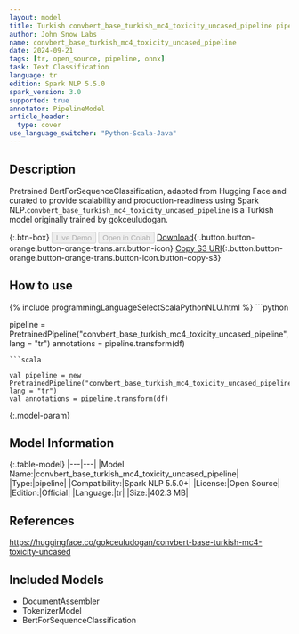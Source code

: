 ```yaml
---
layout: model
title: Turkish convbert_base_turkish_mc4_toxicity_uncased_pipeline pipeline BertForSequenceClassification from gokceuludogan
author: John Snow Labs
name: convbert_base_turkish_mc4_toxicity_uncased_pipeline
date: 2024-09-21
tags: [tr, open_source, pipeline, onnx]
task: Text Classification
language: tr
edition: Spark NLP 5.5.0
spark_version: 3.0
supported: true
annotator: PipelineModel
article_header:
  type: cover
use_language_switcher: "Python-Scala-Java"
---
```


## Description

Pretrained BertForSequenceClassification, adapted from Hugging Face and curated to provide scalability and production-readiness using Spark NLP.`convbert_base_turkish_mc4_toxicity_uncased_pipeline` is a Turkish model originally trained by gokceuludogan.

{:.btn-box}
<button class="button button-orange" disabled>Live Demo</button>
<button class="button button-orange" disabled>Open in Colab</button>
[Download](https://s3.amazonaws.com/auxdata.johnsnowlabs.com/public/models/convbert_base_turkish_mc4_toxicity_uncased_pipeline_tr_5.5.0_3.0_1726902426552.zip){:.button.button-orange.button-orange-trans.arr.button-icon}
[Copy S3 URI](s3://auxdata.johnsnowlabs.com/public/models/convbert_base_turkish_mc4_toxicity_uncased_pipeline_tr_5.5.0_3.0_1726902426552.zip){:.button.button-orange.button-orange-trans.button-icon.button-copy-s3}

## How to use



<div class="tabs-box" markdown="1">
{% include programmingLanguageSelectScalaPythonNLU.html %}
```python

pipeline = PretrainedPipeline("convbert_base_turkish_mc4_toxicity_uncased_pipeline", lang = "tr")
annotations =  pipeline.transform(df)   

```
```scala

val pipeline = new PretrainedPipeline("convbert_base_turkish_mc4_toxicity_uncased_pipeline", lang = "tr")
val annotations = pipeline.transform(df)

```
</div>

{:.model-param}
## Model Information

{:.table-model}
|---|---|
|Model Name:|convbert_base_turkish_mc4_toxicity_uncased_pipeline|
|Type:|pipeline|
|Compatibility:|Spark NLP 5.5.0+|
|License:|Open Source|
|Edition:|Official|
|Language:|tr|
|Size:|402.3 MB|

## References

https://huggingface.co/gokceuludogan/convbert-base-turkish-mc4-toxicity-uncased

## Included Models

- DocumentAssembler
- TokenizerModel
- BertForSequenceClassification